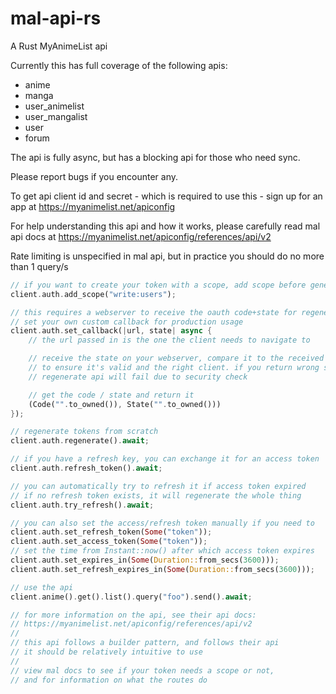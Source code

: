 # mal-api-rs
A Rust MyAnimeList api

Currently this has full coverage of the following apis:
- anime
- manga
- user_animelist
- user_mangalist
- user
- forum

The api is fully async, but has a blocking api for those who need sync.

Please report bugs if you encounter any.

To get api client id and secret - which is required to use this - sign up for an app at https://myanimelist.net/apiconfig

For help understanding this api and how it works, please carefully read mal api docs at https://myanimelist.net/apiconfig/references/api/v2

Rate limiting is unspecified in mal api, but in practice you should do no more than 1 query/s

```rust
// if you want to create your token with a scope, add scope before generating a token
client.auth.add_scope("write:users");

// this requires a webserver to receive the oauth code+state for regenerate
// set your own custom callback for production usage
client.auth.set_callback(|url, state| async {
    // the url passed in is the one the client needs to navigate to

    // receive the state on your webserver, compare it to the received state above
    // to ensure it's valid and the right client. if you return wrong state, the
    // regenerate api will fail due to security check

    // get the code / state and return it
    (Code("".to_owned()), State("".to_owned()))
});

// regenerate tokens from scratch
client.auth.regenerate().await;

// if you have a refresh key, you can exchange it for an access token
client.auth.refresh_token().await;

// you can automatically try to refresh it if access token expired
// if no refresh token exists, it will regenerate the whole thing
client.auth.try_refresh().await;

// you can also set the access/refresh token manually if you need to
client.auth.set_refresh_token(Some("token"));
client.auth.set_access_token(Some("token"));
// set the time from Instant::now() after which access token expires
client.auth.set_expires_in(Some(Duration::from_secs(3600)));
client.auth.set_refresh_expires_in(Some(Duration::from_secs(3600)));

// use the api
client.anime().get().list().query("foo").send().await;

// for more information on the api, see their api docs:
// https://myanimelist.net/apiconfig/references/api/v2
//
// this api follows a builder pattern, and follows their api
// it should be relatively intuitive to use
//
// view mal docs to see if your token needs a scope or not,
// and for information on what the routes do
```
